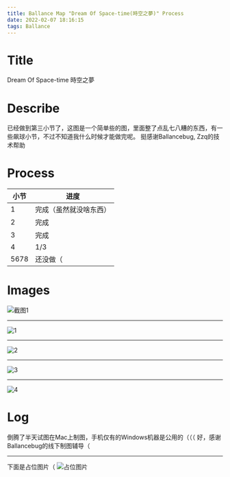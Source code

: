 ```yaml
---
title: Ballance Map "Dream Of Space-time(時空之夢)" Process
date: 2022-02-07 18:16:15
tags: Ballance
---
```

# Title
Dream Of Space-time
時空之夢

# Describe
已经做到第三小节了，这图是一个简单些的图，里面整了点乱七八糟的东西，有一些飙球小节，不过不知道我什么时候才能做完呢。
挺感谢Ballancebug, Zzq的技术帮助

# Process
| 小节 | 进度 |
| - | - |
| 1 | 完成（虽然就没啥东西） |
| 2 | 完成|
| 3 | 完成|
| 4 | 1/3|
| 5678 | 还没做（ |

# Images
![截图1](https://yunling.de/img/2022/02/09/1.png)
***
![1](https://yunling.de/img/2022/02/07/New-Ballance-Map-Process/1.png)
***
![2](https://yunling.de/img/2022/02/07/New-Ballance-Map-Process/2.png)
***
![3](https://yunling.de/img/2022/02/07/New-Ballance-Map-Process/3.png)
***
![4](https://yunling.de/img/2022/02/07/New-Ballance-Map-Process/4.png)


# Log
倒腾了半天试图在Mac上制图，手机仅有的Windows机器是公用的（（（
好，感谢Ballancebug的线下制图辅导（
***
下面是占位图片（
![占位图片](https://yunling.de/img/2022/02/07/New-Ballance-Map-Process/IMG_3821.JPG)